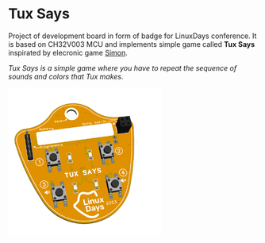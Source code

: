 # Tux Says

Project of development board in form of badge for LinuxDays conference. 
It is based on CH32V003 MCU and implements simple game called **Tux Says** inspirated by elecronic game [Simon](https://en.wikipedia.org/wiki/Simon_(game)).

*Tux Says is a simple game where you have to repeat the sequence of sounds and colors that Tux makes.*

<img src="doc/images/3d-top.png" height="300px">

